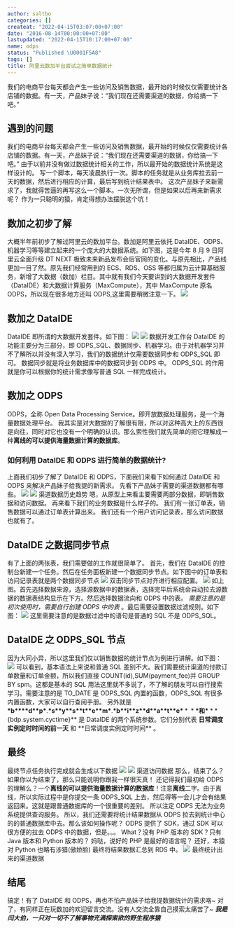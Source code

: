 ```yaml
---
author: saltbo
categories: []
createat: "2022-04-15T03:07:00+07:00"
date: "2016-08-14T00:00:00+07:00"
lastupdated: "2022-04-15T10:17:00+07:00"
name: odps
status: "Published \U0001F5A8"
tags: []
title: 阿里云数加平台尝试之简单数据统计
---
```


我们的电商平台每天都会产生一些访问及销售数据，最开始的时候仅仅需要统计各店铺的数据。有一天，产品妹子说：“我们现在还需要渠道的数据，你给搞一下吧。”

## 遇到的问题

我们的电商平台每天都会产生一些访问及销售数据，最开始的时候仅仅需要统计各店铺的数据。有一天，产品妹子说：“我们现在还需要渠道的数据，你给搞一下吧。”
由于以前并没有做过数据统计相关的工作，所以最开始的数据统计系统是这样设计的。
写一个脚本，每天凌晨执行一次。脚本的任务就是从业务库拉去前一天的数据，然后进行相应的计算，最后写到统计结果表中。
这次产品妹子来新需求了，我就得苦逼的再写这么一个脚本。一次无所谓，但是如果以后再来新需求呢？
作为一只聪明的猿，肯定得想办法摆脱这个坑！

## 数加之初步了解

大概半年前初步了解过阿里云的数加平台。数加是阿里云依托 DataIDE、ODPS、机器学习等等建立起来的一个庞大的大数据系统。如下图，这是今年 8 月 9 日阿里云全面升级 DT NEXT 极致未来新品发布会后官网的变化。与原先相比，产品线更加一目了然。原先我们经常用到的 ECS、RDS、OSS 等都归属为云计算基础服务，新增了大数据（数加）栏目。其中就有我们今天要讲到的大数据开发套件（DataIDE）和大数据计算服务（MaxCompute），其中 MaxCompute 原名 ODPS，所以现在很多地方还叫 ODPS,这里需要稍微注意一下。
![](/images/posts/odps/static.saltbo.cn_1240-20200731234928250.png)

## 数加之 DataIDE

DataIDE 即所谓的大数据开发套件。如下图：
![](/images/posts/odps/static.saltbo.cn_1240-20200731235000806.png)
![](/images/posts/odps/static.saltbo.cn_1240-20200731235008055.png)
数据开发工作台
DataIDE 的功能主要分为三部分，即 ODPS_SQL、数据同步、机器学习。由于对机器学习并不了解所以并没有深入学习，我们的数据统计仅需要数据同步和 ODPS_SQL 即可。
数据同步就是将业务数据库中的数据同步到 ODPS 中。 ODPS_SQL 的作用就是你可以根据你的统计需求像写普通 SQL 一样完成统计。

## 数加之 ODPS

ODPS，全称 Open Data Processing Service。即开放数据处理服务，是一个海量数据处理平台。
我其实是对大数据的了解很有限，所以对这种高大上的东西很是向往，同时对它也没有一个明确的认识。那么索性我们就先简单的把它理解成一种**离线的可以提供海量数据计算的数据库**。

### 如何利用 DataIDE 和 ODPS 进行简单的数据统计?

上面我们初步了解了 DataIDE 和 ODPS，下面我们来看下如何通过 DataIDE 和 ODPS 来解决产品妹子给我提的新需求。
先看下产品妹子需要的渠道数据都有哪些。
![](/images/posts/odps/static.saltbo.cn_1240-20200731235035205.png)
![](/images/posts/odps/static.saltbo.cn_1240-20200731235041050.png)
渠道数据历史趋势
嗯，从原型上来看主要需要两部分数据，即销售数据和访问数据。
再来看下我们的业务数据是什么样子的。
我们有一张订单表，销售数据可以通过订单表计算出来。 我们还有一个用户访问记录表，那么访问数据也就有了。

## DataIDE 之数据同步节点

有了上面的两张表，我们需要做的工作就很简单了。
首先，我们在 DataIDE 的控制台新建一个任务。然后在任务面板新建一个数据同步节点。如下图中的订单表和访问记录表就是两个数据同步节点
![](/images/posts/odps/static.saltbo.cn_1240-20200731235054120.png)
双击同步节点对齐进行相应配置。
![](/images/posts/odps/static.saltbo.cn_1240-20200731235109580.png)
如上图。首先选择数据来源，选择源数据中的数据表，选择完毕后系统会自动拉去源数据的数据表结构显示在下方。然后选择数据流向和 ODPS 中的表。
_需要注意的是初次使用时，需要自行创建 ODPS 中的表_
。最后需要设置数据过滤规则。如下图：
![](/images/posts/odps/static.saltbo.cn_1240-20200731235116373.png)
这里需要注意的是数据过滤中的语句是普通的 SQL 不是 ODPS_SQL。

## DataIDE 之 ODPS_SQL 节点

因为大同小异，所以这里我们仅以销售数据的统计节点为例进行讲解。如下图：
![](/images/posts/odps/static.saltbo.cn_1240-20200731235124360.png)
可以看到，基本语法上来说和普通 SQL 差别不大。我们需要统计渠道的付款订单数量和订单金额，所以我们直接 COUNT(id),SUM(payment_fee)并 GROUP BY spm。这都是基本的 SQL 用法这里就不多说了，不了解的朋友可以自行搜索学习。需要注意的是 TO_DATE 是 ODPS_SQL 内置的函数，ODPS_SQL 有很多内置函数，大家可以自行查阅手册。
另外就是 **\*b\*\*\*\***d**\*\***p**\***.**\***s**\*\***y**\*\***s**\*\***t**\*\***e**\*\***m**\***.**\***b**\*\***i**\*\***z**\*\***d**\*\***a**\*\***t**\*\***e**\*** \*  \* **\***和**\*** \* \*{bdp.system.cyctime}** 是 DataIDE 的两个系统参数。它们分别代表 **日常调度实例定时时间的前一天** 和 **日常调度实例定时时间\*\* 。

## 最终

最终节点任务执行完成就会生成以下数据
![](/images/posts/odps/static.saltbo.cn_1240-20200731235131437.png)
![](/images/posts/odps/static.saltbo.cn_1240-20200731235136655.png)
渠道访问数据
那么，结束了么？
如果你以为结束了，那么只能说明你跟我一样很天真！
还记得我们最初给 ODPS 的理解么？一个**离线的可以提供海量数据计算的数据库**！注意**离线**二字。由于离线，所以实际过程中是你提交一条 ODPS_SQL 上去，然后得等一会儿才会有结果返回来。这就是跟普通数据库的一个很重要的差别。
所以注定 ODPS 无法为业务系统提供查询服务。
所以，我们还需要将统计结果数据从 ODPS 拉去到统计中心的的普通数据库中去。那么该如何操作呢？
ODPS 提供了 SDK，通过 SDK 可以很方便的拉去 ODPS 中的数据，但是。。。
What？没有 PHP 版本的 SDK？只有 Java 版本和 Python 版本的？
妈哒，说好的 PHP 是最好的语言呢？
还好，本猿对 Python 也略有涉猎(傲娇脸)
最终将结果数据汇总到 RDS 中。
![](/images/posts/odps/static.saltbo.cn_1240-20200731235143850.png)
最终统计出来的渠道数据

## 结尾

搞定！有了 DataIDE 和 ODPS，再也不怕产品妹子给我提数据统计的需求咯~
对了，有同样正在玩数加的欢迎留言交流。没有人交流全靠自己摸索太痛苦了~
**_我是闫大伯，一只对一切不了解事物充满探索欲的野生程序猿_**
